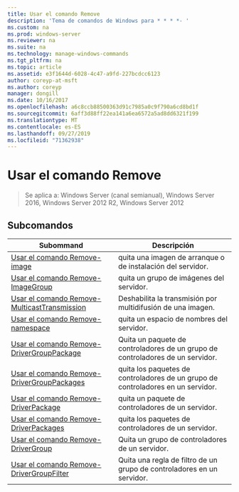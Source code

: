 ```yaml
---
title: Usar el comando Remove
description: 'Tema de comandos de Windows para * * * *- '
ms.custom: na
ms.prod: windows-server
ms.reviewer: na
ms.suite: na
ms.technology: manage-windows-commands
ms.tgt_pltfrm: na
ms.topic: article
ms.assetid: e3f1644d-6028-4c47-a9fd-227bcdcc6123
author: coreyp-at-msft
ms.author: coreyp
manager: dongill
ms.date: 10/16/2017
ms.openlocfilehash: a6c8ccb88500363d91c7985a0c9f790a6cd8bd1f
ms.sourcegitcommit: 6aff3d88ff22ea141a6ea6572a5ad8dd6321f199
ms.translationtype: MT
ms.contentlocale: es-ES
ms.lasthandoff: 09/27/2019
ms.locfileid: "71362938"
---
```

# <a name="using-the-remove-command"></a>Usar el comando Remove

>Se aplica a: Windows Server (canal semianual), Windows Server 2016, Windows Server 2012 R2, Windows Server 2012

## <a name="subcommands"></a>Subcomandos
|Subommand|Descripción|
|-------|--------|
|[Usar el comando Remove-image](using-the-remove-image-command.md)|quita una imagen de arranque o de instalación del servidor.|
|[Usar el comando Remove-ImageGroup](using-the-remove-imagegroup-command.md)|quita un grupo de imágenes del servidor.|
|[Usar el comando Remove-MulticastTransmission](using-the-remove-multicasttransmission-command.md)|Deshabilita la transmisión por multidifusión de una imagen.|
|[Usar el comando Remove-namespace](using-the-remove-namespace-command.md)|quita un espacio de nombres del servidor.|
|[Usar el comando Remove-DriverGroupPackage](using-the-remove-drivergrouppackage-command.md)|Quita un paquete de controladores de un grupo de controladores de un servidor.|
|[Usar el comando Remove-DriverGroupPackages](using-the-remove-drivergrouppackages-command.md)|quita los paquetes de controladores de un grupo de controladores en un servidor.|
|[Usar el comando Remove-DriverPackage](using-the-remove-driverpackage-command.md)|quita un paquete de controladores de un servidor.|
|[Usar el comando Remove-DriverPackages](using-the-remove-driverpackages-command.md)|quita los paquetes de controladores de un servidor.|
|[Usar el comando Remove-DriverGroup](using-the-remove-drivergroup-command.md)|Quita un grupo de controladores de un servidor.|
|[Usar el comando Remove-DriverGroupFilter](using-the-remove-drivergroupfilter-command.md)|Quita una regla de filtro de un grupo de controladores en un servidor.|
